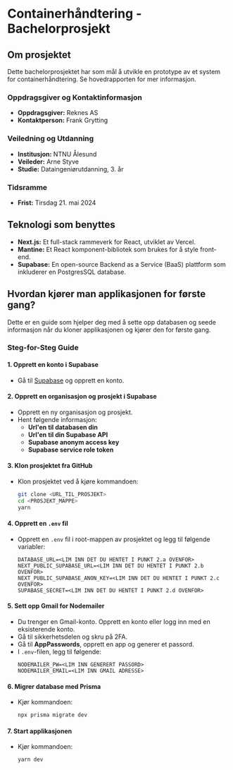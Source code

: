 # Containerhåndtering - Bachelorprosjekt

## Om prosjektet

Dette bachelorprosjektet har som mål å utvikle en prototype av et system for containerhåndtering. Se hovedrapporten for mer informasjon.

### Oppdragsgiver og Kontaktinformasjon

- **Oppdragsgiver:** Reknes AS
- **Kontaktperson:** Frank Grytting

### Veiledning og Utdanning

- **Institusjon:** NTNU Ålesund
- **Veileder:** Arne Styve
- **Studie:** Dataingeniørutdanning, 3. år

### Tidsramme

- **Frist:** Tirsdag 21. mai 2024

## Teknologi som benyttes

- **Next.js:** Et full-stack rammeverk for React, utviklet av Vercel.
- **Mantine:** Et React komponent-bibliotek som brukes for å style front-end.
- **Supabase:** En open-source Backend as a Service (BaaS) plattform som inkluderer en PostgresSQL database.

## Hvordan kjører man applikasjonen for første gang?

Dette er en guide som hjelper deg med å sette opp databasen og seede informasjon når du kloner applikasjonen og kjører den for første gang.

### Steg-for-Steg Guide

#### 1. Opprett en konto i Supabase

- Gå til [Supabase](https://supabase.io) og opprett en konto.

#### 2. Opprett en organisasjon og prosjekt i Supabase

- Opprett en ny organisasjon og prosjekt.
- Hent følgende informasjon:
  - **Url'en til databasen din**
  - **Url'en til din Supabase API**
  - **Supabase anonym access key**
  - **Supabase service role token**

#### 3. Klon prosjektet fra GitHub

- Klon prosjektet ved å kjøre kommandoen:
  ```bash
  git clone <URL_TIL_PROSJEKT>
  cd <PROSJEKT_MAPPE>
  yarn
  ```

#### 4. Opprett en `.env` fil

- Opprett en `.env` fil i root-mappen av prosjektet og legg til følgende variabler:
  ```env
  DATABASE_URL=<LIM INN DET DU HENTET I PUNKT 2.a OVENFOR>
  NEXT_PUBLIC_SUPABASE_URL=<LIM INN DET DU HENTET I PUNKT 2.b OVENFOR>
  NEXT_PUBLIC_SUPABASE_ANON_KEY=<LIM INN DET DU HENTET I PUNKT 2.c OVENFOR>
  SUPABASE_SECRET=<LIM INN DET DU HENTET I PUNKT 2.d OVENFOR>
  ```

#### 5. Sett opp Gmail for Nodemailer

- Du trenger en Gmail-konto. Opprett en konto eller logg inn med en eksisterende konto.
- Gå til sikkerhetsdelen og skru på 2FA.
- Gå til **AppPasswords**, opprett en app og generer et passord.
- I `.env`-filen, legg til følgende:
  ```env
  NODEMAILER_PW=<LIM INN GENERERT PASSORD>
  NODEMAILER_EMAIL=<LIM INN GMAIL ADRESSE>
  ```

#### 6. Migrer database med Prisma

- Kjør kommandoen:
  ```bash
  npx prisma migrate dev
  ```

#### 7. Start applikasjonen

- Kjør kommandoen:
  ```bash
  yarn dev
  ```
